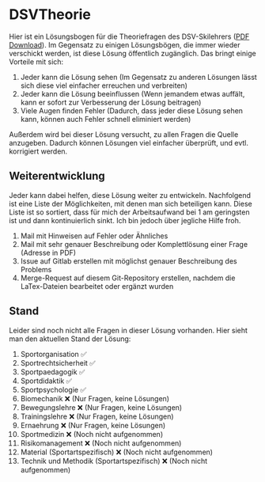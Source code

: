 # DSVTheorie
Hier ist ein Lösungsbogen für die Theoriefragen des DSV-Skilehrers ([PDF Download](https://gitlab.com/Sparkier/DSVTheorie/raw/master/LaTex/solution.pdf)). Im Gegensatz zu einigen Lösungsbögen, die immer wieder verschickt werden, ist diese Lösung öffentlich zugänglich. Das bringt einige Vorteile mit sich:

1. Jeder kann die Lösung sehen (Im Gegensatz zu anderen Lösungen lässt sich diese viel einfacher erreuchen und verbreiten)
2. Jeder kann die Lösung beeinflussen (Wenn jemandem etwas auffält, kann er sofort zur Verbesserung der Lösung beitragen)
3. Viele Augen finden Fehler (Dadurch, dass jeder diese Lösung sehen kann, können auch Fehler schnell eliminiert werden)

Außerdem wird bei dieser Lösung versucht, zu allen Fragen die Quelle anzugeben. Dadurch können Lösungen viel einfacher überprüft, und evtl. korrigiert werden.


## Weiterentwicklung
Jeder kann dabei helfen, diese Lösung weiter zu entwickeln. Nachfolgend ist eine Liste der Möglichkeiten, mit denen man sich beteiligen kann.
Diese Liste ist so sortiert, dass für mich der Arbeitsaufwand bei 1 am geringsten ist und dann kontinuierlich sinkt. 
Ich bin jedoch über jegliche Hilfe froh.

1. Mail mit Hinweisen auf Fehler oder Ähnliches
3. Mail mit sehr genauer Beschreibung oder Komplettlösung einer Frage (Adresse in PDF)
2. Issue auf Gitlab erstellen mit möglichst genauer Beschreibung des Problems
1. Merge-Request auf diesem Git-Repository erstellen, nachdem die LaTex-Dateien bearbeitet oder ergänzt wurden

## Stand
Leider sind noch nicht alle Fragen in dieser Lösung vorhanden. Hier sieht man den aktuellen Stand der Lösung:

1. Sportorganisation :white_check_mark:
2. Sportrechtsicherheit :white_check_mark:
3. Sportpaedagogik :white_check_mark:
4. Sportdidaktik :white_check_mark:
5. Sportpsychologie :white_check_mark:
6. Biomechanik :x: (Nur Fragen, keine Lösungen)
7. Bewegungslehre :x: (Nur Fragen, keine Lösungen)
8. Trainingslehre :x: (Nur Fragen, keine Lösungen)
9. Ernaehrung :x: (Nur Fragen, keine Lösungen)
10. Sportmedizin :x: (Noch nicht aufgenommen)
11. Risikomanagement :x: (Noch nicht aufgenommen)
12. Material (Sportartspezifisch) :x: (Noch nicht aufgenommen)
13. Technik und Methodik (Sportartspezifisch) :x: (Noch nicht aufgenommen)